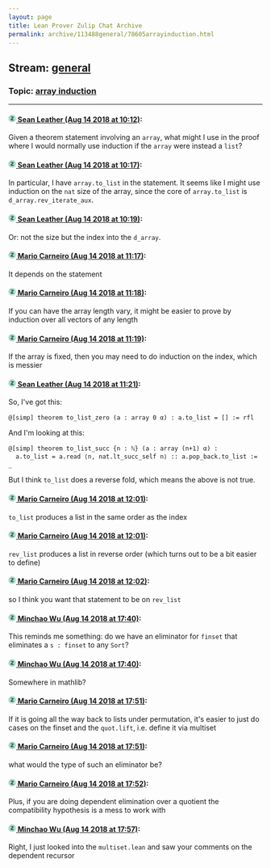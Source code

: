 ```yaml
---
layout: page
title: Lean Prover Zulip Chat Archive 
permalink: archive/113488general/78605arrayinduction.html
---
```


## Stream: [general](index.html)
### Topic: [array induction](78605arrayinduction.html)

---

#### [![Click to go to Zulip](../../assets/img/zulip2.png) Sean Leather (Aug 14 2018 at 10:12)](https://leanprover.zulipchat.com/#narrow/stream/113488-general/topic/array%20induction/near/132096387):
Given a theorem statement involving an `array`, what might I use in the proof where I would normally use induction if the `array` were instead a `list`?

#### [![Click to go to Zulip](../../assets/img/zulip2.png) Sean Leather (Aug 14 2018 at 10:17)](https://leanprover.zulipchat.com/#narrow/stream/113488-general/topic/array%20induction/near/132096647):
In particular, I have `array.to_list` in the statement. It seems like I might use induction on the `nat` size of the array, since the core of `array.to_list` is `d_array.rev_iterate_aux`.

#### [![Click to go to Zulip](../../assets/img/zulip2.png) Sean Leather (Aug 14 2018 at 10:19)](https://leanprover.zulipchat.com/#narrow/stream/113488-general/topic/array%20induction/near/132096728):
Or: not the size but the index into the `d_array`.

#### [![Click to go to Zulip](../../assets/img/zulip2.png) Mario Carneiro (Aug 14 2018 at 11:17)](https://leanprover.zulipchat.com/#narrow/stream/113488-general/topic/array%20induction/near/132099746):
It depends on the statement

#### [![Click to go to Zulip](../../assets/img/zulip2.png) Mario Carneiro (Aug 14 2018 at 11:18)](https://leanprover.zulipchat.com/#narrow/stream/113488-general/topic/array%20induction/near/132099801):
If you can have the array length vary, it might be easier to prove by induction over all vectors of any length

#### [![Click to go to Zulip](../../assets/img/zulip2.png) Mario Carneiro (Aug 14 2018 at 11:19)](https://leanprover.zulipchat.com/#narrow/stream/113488-general/topic/array%20induction/near/132099817):
If the array is fixed, then you may need to do induction on the index, which is messier

#### [![Click to go to Zulip](../../assets/img/zulip2.png) Sean Leather (Aug 14 2018 at 11:21)](https://leanprover.zulipchat.com/#narrow/stream/113488-general/topic/array%20induction/near/132099938):
So, I've got this:

```lean
@[simp] theorem to_list_zero (a : array 0 α) : a.to_list = [] := rfl
```

And I'm looking at this:

```lean
@[simp] theorem to_list_succ {n : ℕ} (a : array (n+1) α) :
  a.to_list = a.read ⟨n, nat.lt_succ_self n⟩ :: a.pop_back.to_list := _
```

But I think `to_list` does a reverse fold, which means the above is not true.

#### [![Click to go to Zulip](../../assets/img/zulip2.png) Mario Carneiro (Aug 14 2018 at 12:01)](https://leanprover.zulipchat.com/#narrow/stream/113488-general/topic/array%20induction/near/132101671):
`to_list` produces a list in the same order as the index

#### [![Click to go to Zulip](../../assets/img/zulip2.png) Mario Carneiro (Aug 14 2018 at 12:01)](https://leanprover.zulipchat.com/#narrow/stream/113488-general/topic/array%20induction/near/132101681):
`rev_list` produces a list in reverse order (which turns out to be a bit easier to define)

#### [![Click to go to Zulip](../../assets/img/zulip2.png) Mario Carneiro (Aug 14 2018 at 12:02)](https://leanprover.zulipchat.com/#narrow/stream/113488-general/topic/array%20induction/near/132101744):
so I think you want that statement to be on `rev_list`

#### [![Click to go to Zulip](../../assets/img/zulip2.png) Minchao Wu (Aug 14 2018 at 17:40)](https://leanprover.zulipchat.com/#narrow/stream/113488-general/topic/array%20induction/near/132118289):
This reminds me something: do we have an eliminator for `finset` that eliminates a `s : finset` to any `Sort`?

#### [![Click to go to Zulip](../../assets/img/zulip2.png) Minchao Wu (Aug 14 2018 at 17:40)](https://leanprover.zulipchat.com/#narrow/stream/113488-general/topic/array%20induction/near/132118300):
Somewhere in mathlib?

#### [![Click to go to Zulip](../../assets/img/zulip2.png) Mario Carneiro (Aug 14 2018 at 17:51)](https://leanprover.zulipchat.com/#narrow/stream/113488-general/topic/array%20induction/near/132118802):
If it is going all the way back to lists under permutation, it's easier to just do cases on the finset and the `quot.lift`, i.e. define it via multiset

#### [![Click to go to Zulip](../../assets/img/zulip2.png) Mario Carneiro (Aug 14 2018 at 17:51)](https://leanprover.zulipchat.com/#narrow/stream/113488-general/topic/array%20induction/near/132118810):
what would the type of such an eliminator be?

#### [![Click to go to Zulip](../../assets/img/zulip2.png) Mario Carneiro (Aug 14 2018 at 17:52)](https://leanprover.zulipchat.com/#narrow/stream/113488-general/topic/array%20induction/near/132118881):
Plus, if you are doing dependent elimination over a quotient the compatibility hypothesis is a mess to work with

#### [![Click to go to Zulip](../../assets/img/zulip2.png) Minchao Wu (Aug 14 2018 at 17:57)](https://leanprover.zulipchat.com/#narrow/stream/113488-general/topic/array%20induction/near/132119121):
Right, I just looked into the `multiset.lean` and saw your comments on the dependent recursor

